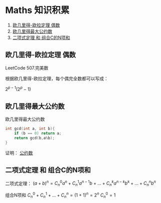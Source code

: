 # Maths 知识积累

1. [欧几里得-欧拉定理 偶数](#欧几里得-欧拉定理-偶数)
2. [欧几里得最大公约数](#欧几里得最大公约数)
3. [二项式定理 和 组合C的N项和](#二项式定理-和-组合c的n项和)


## 欧几里得-欧拉定理 偶数

LeetCode 507.完美数

根据欧几里得-欧拉定理，每个偶完全数都可以写成：

$2^{p-1}(2^p-1)$

## 欧几里得最大公约数
欧几里得最大公约数
```cpp
int gcd(int a, int b){
    if (b == 0) return a;
    return gcd(b,a%b);
}
```
证明：
[公约数](https://blog.csdn.net/qq_25847123/article/details/95753295)

## 二项式定理 和 组合C的N项和
二项式定理：
$(a+b)^n = C_n^0a^{n} + C_n^1a^{n-1}b + ... + C_n^ka^{n-k}b^k +...+ C_n^nb^n$

组合N项和
$C_n^0 + C_n^1 + ... + C_n^n = (1+1)^n = 2^n$
$C_n^0=1$

